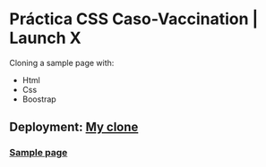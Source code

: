 # Práctica CSS Caso-Vaccination | Launch X 

Cloning a sample page with: 
- Html
- Css
- Boostrap

## Deployment: [My clone](https://angel-illescas.github.io/LaunchX-Caso-Vaccination/)

### [Sample page](https://github.com/LaunchX-InnovaccionVirtual/FrontEnd-Mision/blob/main/03%20-%20CSS/practica/landingVacunaci%C3%B3n.png?raw=true)
